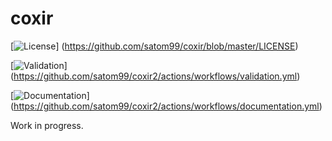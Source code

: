 # coxir

[![License](https://img.shields.io/github/license/satom99/coxir.svg)]
(https://github.com/satom99/coxir/blob/master/LICENSE)

[![Validation](https://github.com/satom99/coxir2/actions/workflows/validation.yml/badge.svg)]
(https://github.com/satom99/coxir2/actions/workflows/validation.yml)

[![Documentation](https://github.com/satom99/coxir2/actions/workflows/documentation.yml/badge.svg)]
(https://github.com/satom99/coxir2/actions/workflows/documentation.yml)

Work in progress.
